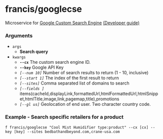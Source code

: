 # francis/googlecse

Microservice for [Google Custom Search Engine](https://cse.google.com) [(Developer guide)](https://developers.google.com/custom-search)

### Arguments
- `args`
  - **Search query**
- `kwargs`
  - **`--cx`** The custom search engine ID.
  - **`--key`** Google API Key
  - _`[--num 10]`_ Number of search results to return (1 - 10, inclusive)
  - _`[--start 1]`_ The index of the first result to return
  - _`[--sites]`_ Comma separated list of domains to search
  - _`[--fields ]`_ items(cacheId,displayLink,formattedUrl,htmlFormattedUrl,htmlSnippet,htmlTitle,image,link,pagemap,title),promotions
  - _`[--gl us]`_ Geolocation of end user. Two character country code. 

### Example - Search specific retailers for a product
```
f francis/googlecse "Cool Mist Humidifier type:product" --cx [cx] --key [key] --sites bedbathandbeyond.com,crane-usa.com
```
